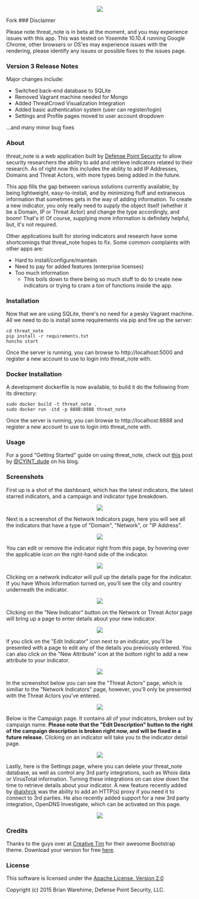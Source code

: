 <p align="center">
<img src="http://i.imgur.com/4keZTGz.png"></p>
Fork
### Disclaimer

Please note threat_note is in beta at the moment, and you may experience issues with this app. This was tested on Yosemite 10.10.4 running Google Chrome, other browsers or OS'es may experience issues with the rendering, please identify any issues or possible fixes to the issues page.

### Version 3 Release Notes

Major changes include:

- Switched back-end database to SQLite
- Removed Vagrant machine needed for Mongo
- Added ThreatCrowd Visualization Integration
- Added basic authentication system (user can register/login)
- Settings and Profile pages moved to user account dropdown

...and many minor bug fixes

### About

threat_note is a web application built by [Defense Point Security](http://www.defpoint.com) to allow security researchers the ability to add and retrieve indicators related to their research. As of right now this includes the ability to add IP Addresses, Domains and Threat Actors, with more types being added in the future.

This app fills the gap between various solutions currently available, by being lightweight, easy-to-install, and by minimizing fluff and extraneous information that sometimes gets in the way of adding information. To create a new indicator, you only really need to supply the object itself (whether it be a Domain, IP or Threat Actor) and change the type accordingly, and boom! That's it! Of course, supplying more information is definitely helpful, but, it's not required.

Other applications built for storing indicators and research have some shortcomings that threat_note hopes to fix. Some common complaints with other apps are:

- Hard to install/configure/maintain
- Need to pay for added features (enterprise licenses)
- Too much information
  - This boils down to there being so much stuff to do to create new indicators or trying to cram a ton of functions inside the app.

### Installation

Now that we are using SQLite, there's no need for a pesky Vagrant machine. All we need to do is install some requirements via pip and fire up the server:

```
cd threat_note
pip install -r requirements.txt
honcho start
```

Once the server is running, you can browse to http://localhost:5000 and register a new account to use to login into threat_note with.

### Docker Installation

A development dockerfile is now available, to build it do the following from its directory:

```
sudo docker build -t threat_note .
sudo docker run -itd -p 8888:8888 threat_note
```

Once the server is running, you can browse to http://localhost:8888 and register a new account to use to login into threat_note with.

### Usage

For a good "Getting Started" guide on using threat_note, check out [this](http://www.cyintanalysis.com/playing-with-threat_note/) post by [@CYINT_dude](https://twitter.com/CYINT_dude) on his blog.

### Screenshots

First up is a shot of the dashboard, which has the latest indicators, the latest starred indicators, and a campaign and indicator type breakdown.

<p align="center">
<img src="http://i.imgur.com/hWknd2C.png" href="http://i.imgur.com/hWknd2C.png"></p>

Next is a screenshot of the Network Indicators page, here you will see all the indicators that have a type of "Domain", "Network", or "IP Address".

<p align="center">
<img src="http://i.imgur.com/uSaLH6y.png" href="http://i.imgur.com/uSaLH6y.png"></p>

You can edit or remove the indicator right from this page, by hovering over the applicable icon on the right-hand side of the indicator.

<p align="center">
<img src="http://i.imgur.com/ovzUgBV.png" href="http://i.imgur.com/ovzUgBV.png"></p>

Clicking on a network indicator will pull up the details page for the indicator. If you have Whois information turned on, you'll see the city and country underneath the indicator.

<p align="center">
<img src="http://i.imgur.com/7DsYbgl.png" href="http://i.imgur.com/7DsYbgl.png"></p>

Clicking on the "New Indicator" button on the Network or Threat Actor page will bring up a page to enter details about your new indicator.

<p align="center">
<img src="http://i.imgur.com/m6hQswB.png" href="http://i.imgur.com/m6hQswB.png"></p>

If you click on the "Edit Indicator" icon next to an indicator, you'll be presented with a page to edit any of the details you previously entered. You can also click on the "New Attribute" icon at the bottom right to add a new attribute to your indicator.

<p align="center">
<img src="http://i.imgur.com/W3LShn7.png" href="http://i.imgur.com/W3LShn7.png"></p>

In the screenshot below you can see the "Threat Actors" page, which is similiar to the "Network Indicators" page, however, you'll only be presented with the Threat Actors you've entered.

<p align="center">
<img src="http://i.imgur.com/8KgVPRW.png" href="http://i.imgur.com/8KgVPRW.png"></p>

Below is the Campaign page. It contains all of your indicators, broken out by campaign name. **Please note that the "Edit Description" button to the right of the campaign description is broken right now, and will be fixed in a future release.** Clicking on an indicator will take you to the indicator detail page.

<p align="center">
<img src="http://i.imgur.com/CUBmvXz.png" href="http://i.imgur.com/CUBmvXz.png"></p>

Lastly, here is the Settings page, where you can delete your threat_note database, as well as control any 3rd party integrations, such as Whois data or VirusTotal information. Turning these integrations on can slow down the time to retrieve details about your indicator. A new feature recently added by [@alxhrck](https://github.com/alxhrck) was the ability to add an HTTP(s) proxy if you need it to connect to 3rd parties. He also recently added support for a new 3rd party integration, OpenDNS Investigate, which can be activated on this page.

<p align="center">
<img src="http://i.imgur.com/AwRYkEI.png" href="http://i.imgur.com/AwRYkEI.png"></p>

### Credits

Thanks to the guys over at [Creative Tim](http://www.creative-tim.com/) for their awesome Bootstrap theme. Download your version for free [here](http://demos.creative-tim.com/light-bootstrap-dashboard).

### License

This software is licensed under the [Apache License, Version 2.0](http://www.apache.org/licenses/LICENSE-2.0)

Copyright (c) 2015 Brian Warehime, Defense Point Security, LLC.
